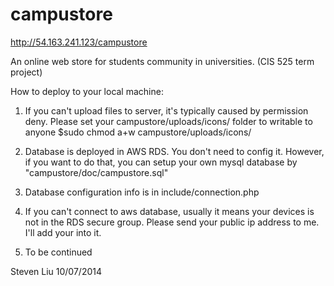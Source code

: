 campustore
==========
http://54.163.241.123/campustore

An online web store for students community in universities. (CIS 525 term project)

How to deploy to your local machine:

1. If you can't upload files to server, it's typically caused by permission deny. Please set your campustore/uploads/icons/ folder to writable to anyone
   $sudo chmod a+w campustore/uploads/icons/

2. Database is deployed in AWS RDS. You don't need to config it.
   However, if you want to do that, you can setup your own mysql database by "campustore/doc/campustore.sql" 
3. Database configuration info is in include/connection.php
4. If you can't connect to aws database, usually it means your devices is not in the RDS secure group. Please send your public ip address to me. I'll add your into it.

5. To be continued 

Steven Liu
10/07/2014
